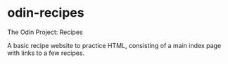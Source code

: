 # odin-recipes

The Odin Project: Recipes

A basic recipe website to practice HTML, consisting of a main index page with links to a few recipes.
